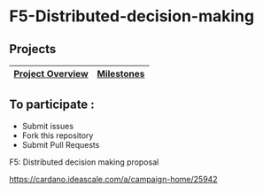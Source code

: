 # F5-Distributed-decision-making

## Projects

| [Project Overview](https://github.com/Council-of-DAOs/F5-Distributed-decision-making/projects) | [Milestones](https://github.com/QCouncil-of-DAOs/F5-Distributed-decision-making/milestones) |
|--- | --- |


## To participate :

* Submit issues
* Fork this repository
* Submit Pull Requests




F5: Distributed decision making proposal

https://cardano.ideascale.com/a/campaign-home/25942
